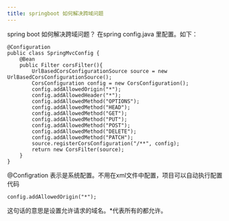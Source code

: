 ```yaml
---
title: springboot 如何解决跨域问题
---
```

spring boot 如何解决跨域问题？
在spring config.java 里配置。如下：
```
@Configuration
public class SpringMvcConfig {
    @Bean
    public Filter corsFilter(){
        UrlBasedCorsConfigurationSource source = new UrlBasedCorsConfigurationSource();
        CorsConfiguration config = new CorsConfiguration();
        config.addAllowedOrigin("*");
        config.addAllowedHeader("*");
        config.addAllowedMethod("OPTIONS");
        config.addAllowedMethod("HEAD");
        config.addAllowedMethod("GET");
        config.addAllowedMethod("PUT");
        config.addAllowedMethod("POST");
        config.addAllowedMethod("DELETE");
        config.addAllowedMethod("PATCH");
        source.registerCorsConfiguration("/**", config);
        return new CorsFilter(source);
    }
}

```
@Configration 表示是系统配置。不用在xml文件中配置，项目可以自动执行配置代码
```
config.addAllowedOrigin("*");
```
这句话的意思是设置允许请求的域名。*代表所有的都允许。
